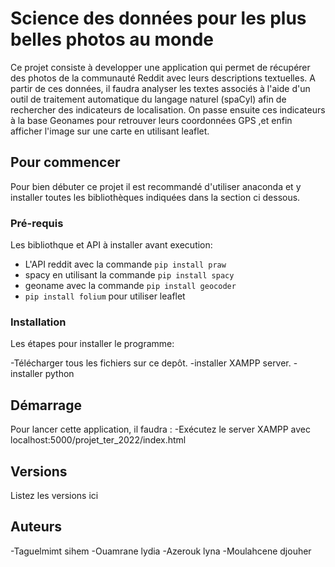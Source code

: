 # Science des données pour les plus belles photos au monde

Ce projet consiste à developper une application qui permet de récupérer des photos de la communauté Reddit avec leurs descriptions textuelles. A partir de ces données, il faudra analyser les textes associés à l'aide d'un outil de traitement automatique du langage naturel (spaCyl) afin de rechercher des indicateurs de localisation. On passe ensuite ces indicateurs à la base Geonames pour retrouver leurs coordonnées GPS ,et enfin afficher l'image sur une carte en utilisant leaflet.

## Pour commencer

Pour bien débuter ce projet il est recommandé d'utiliser anaconda et y installer toutes les bibliothèques indiquées dans la section ci dessous.

### Pré-requis

Les bibliothque et API à installer avant execution:

- L'API reddit avec la commande ``pip install praw``
- spacy en utilisant la commande ``pip install spacy``
- geoname avec la commande ``pip install geocoder``
- ``pip install folium`` pour utiliser leaflet


### Installation

Les étapes pour installer le programme:

-Télécharger tous les fichiers sur ce depôt.
-installer XAMPP server.
-installer python


## Démarrage

Pour lancer cette application, il faudra :
-Exécutez le server XAMPP avec localhost:5000/projet_ter_2022/index.html


## Versions
Listez les versions ici 

## Auteurs
-Taguelmimt sihem
-Ouamrane lydia
-Azerouk lyna
-Moulahcene djouher

